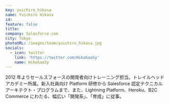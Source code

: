 ```yaml
---
key: yuichiro_hikasa
name: Yuichiro Hikasa
id:
feature: false
title:
company: Salesforce.com
city: Tokyo
photoURL: /images/team/yuichiro_hikasa.jpg
socials:
  - icon: twitter
    link: 'https://twitter.com/HikaSaaSy'
    name: HikaSaaSy
---
```


2012 年よりセールスフォースの開発者向けトレーニング担当。トレイルヘッドアカデミー所属。新入社員向け Platform 研修から Salesforce 認定テクニカルアーキテクト・プログラムまで、また、Lightning Platform、Heroku、B2C Commerce にわたる、幅広い「開発系」、「育成」に従事。
